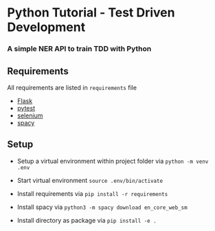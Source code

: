 # Python Tutorial - Test Driven Development
### A simple NER API to train TDD with Python

## Requirements
All requirements are listed in `requirements` file

- [Flask](https://flask.palletsprojects.com)
- [pytest](https://docs.pytest.org)
- [selenium](https://chromedriver.chromium.org/)
- [spacy](https://spacy.io)

## Setup
- Setup a virtual environment within project folder via `python -m venv .env`  
- Start virtual environment `source .env/bin/activate`
- Install requirements via `pip install -r requirements`
- Install spacy via `python3 -m spacy download en_core_web_sm`

- Install directory as package via `pip install -e .`
